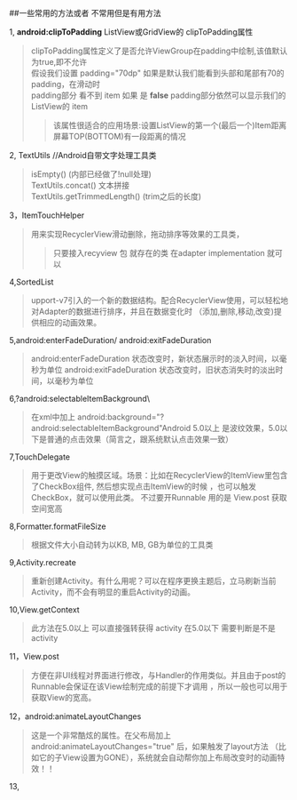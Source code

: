 ##一些常用的方法或者 不常用但是有用方法


1, **android:clipToPadding**  ListView或GridView的 clipToPadding属性  
>clipToPadding属性定义了是否允许ViewGroup在padding中绘制,该值默认为true,即不允许  
假设我们设置 padding="70dp" 如果是默认我们能看到头部和尾部有70的padding，在滑动时  
padding部分 看不到 item 如果 是  **false**  padding部分依然可以显示我们的ListView的 
item  
>>该属性很适合的应用场景:设置ListView的第一个(最后一个)Item距离屏幕TOP(BOTTOM)有一段距离的情况 

2, TextUtils //Android自带文字处理工具类  
> isEmpty() (内部已经做了!null处理)  
> TextUtils.concat() 文本拼接  
> TextUtils.getTrimmedLength() (trim之后的长度)

3，ItemTouchHelper
> 用来实现RecyclerView滑动删除，拖动排序等效果的工具类，
>>只要接入recyview 包 就存在的类 在adapter implementation 就可以

4,SortedList
>upport-v7引入的一个新的数据结构。配合RecyclerView使用，可以轻松地对Adapter的数据进行排序，并且在数据变化时
（添加,删除,移动,改变)提供相应的动画效果。  

5,android:enterFadeDuration/ android:exitFadeDuration
>android:enterFadeDuration 状态改变时，新状态展示时的淡入时间，以毫秒为单位
 android:exitFadeDuration 状态改变时，旧状态消失时的淡出时间，以毫秒为单位
 
6,?android:selectableItemBackground\
>在xml中加上 android:background="?android:selectableItemBackground"Android 5.0以上
是波纹效果，5.0以下是普通的点击效果（简言之，跟系统默认点击效果一致）

7,TouchDelegate
>用于更改View的触摸区域。场景：比如在RecyclerView的ItemView里包含了CheckBox组件, 然后想实现点击ItemView的时候
，也可以触发CheckBox，就可以使用此类。
不过要开Runnable 用的是 View.post 获取空间宽高

8,Formatter.formatFileSize
>根据文件大小自动转为以KB, MB, GB为单位的工具类

9,Activity.recreate
>重新创建Activity。有什么用呢？可以在程序更换主题后，立马刷新当前Activity，而不会有明显的重启Activity的动画。


10,View.getContext
>此方法在5.0以上 可以直接强转获得 activity 在5.0以下 需要判断是不是 activity

11，View.post
>方便在非UI线程对界面进行修改，与Handler的作用类似。并且由于post的Runnable会保证在该View绘制完成的前提下才调用
，所以一般也可以用于获取View的宽高。

12，android:animateLayoutChanges
>这是一个非常酷炫的属性。在父布局加上 android:animateLayoutChanges="true" 后，如果触发了layout方法
（比如它的子View设置为GONE），系统就会自动帮你加上布局改变时的动画特效！！  

13,